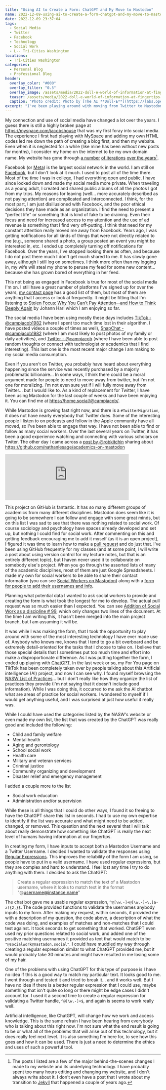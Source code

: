 ```yaml
---
title: "Using AI to Create a Form: ChatGPT and My Move to Mastodon"
name: 2022-12-09-using-ai-to-create-a-form-chatgpt-and-my-move-to-mastodon.md
date: 2022-12-09 23:37:04
tags:
  - Social Media
  - Twitter
  - Facebook
  - Technology
  - Social Work
  - L-- Tri-Cities Washington
locations: 
  - Tri-Cities Washington
categories:
  - Personal Blog
  - Professional Blog
header:
  overlay_color: "#000"
  overlay_filter: "0.5"
  overlay_image: /assets/media/2022-doll-e-world-of-information-at-fingertips-1600x883.png
  teaser: /assets/media/2022-doll-e-world-of-information-at-fingertips-500x276.png
  caption: "Photo credit: Photo by [The AI **Doll-E**](https://labs.openai.com/) generated using the text 'A futuristic photo depicting having the world of information of the internet at a persons fingertips'."
excerpt: "I've been playing around with moving from Twitter to Mastodon. I wanted to create a shared form to collect other social workers' user information, to help increase the social worker community. When I started to make my form, I hadn't expected to use artificial intelligence (AI) to do so, but it was a pretty amazing experience to do so."
---
```


My connection and use of social media have changed a lot over the years. I guess there is still a highly broken page at <https://myspace.com/jacobshouse> that was my first foray into social media. The experience I first had playing with MySpace and adding my own HTML codes led me down the path of creating a blog first, and then my website. Even when it is neglected for a while (like mine has been without new posts for months), I consider my home on the internet to be my own domain name. My website has gone through [a number](https://jacobrcampbell.com/blog/2008/7/new-website) [of iterations](https://jacobrcampbell.com/blog/2011/9/it-starts-again) [over the years](https://jacobrcampbell.com/blog/2013/9/transition-to-squarespace-giant-dyi-growth-chart-ruler)[^1].

[^1]: The posts I listed are a few of the major behind-the-scenes changes I made to my website and its underlying technology. I have probably spent too many hours editing and changing my website, and I don't always write about it. I don't even have a post that I wrote about my transition to [Jekyll](https://jekyllrb.com) that happened a couple of years ago.

Facebook (or [Meta](https://www.meta.com)) is the largest social network in the world. I am still on [Facebook](https://www.facebook.com/jacobshouse), but I don't look at it much. I used to post all of the time there. Most of the time I was in college, I had everything open and public. I have since locked down and made my social media more private. When traveling as a young adult, I created and shared public albums of all the photos I got from my trips. My reasons for leaving (well... more accurately described as not paying attention) are complicated and interconnected. I think, for the most part, I am just disillusioned with Facebook, and the poor ethical decisions they have made as an organization. I find the need to present a "perfect life" or something that is kind of fake to be draining. Even their focus and need for increased access to my attention and the use of ad revenue is something that I find very off-putting. I think that need for my constant attention really moved me away from Facebook. Years ago, I was getting notifications for all kinds of things that were not directly related to me (e.g., someone shared a photo, a group posted an event you might be interested in, etc. I ended up completely turning off notifications for Facebook. Over the years, I've stopped looking there as often, and because I do not post there much I don't get much shared to me. It has slowly gone away, although I still log on sometimes. I think more often than my logging in, my wife will steal my phone to peruse my feed for some new content... because she has grown bored of everything in her feed. 

This not being as engaged in Facebook is true for most of the social media I'm on. I still have a great number of platforms I've signed up for over the years, [my contact page](https://jacobrcampbell.com/contact/) has a good list of them, but most of them are anything that I access or look at frequently. It might be fitting that I'm listening to [Stolen Focus: Why You Can't Pay Attention--and How to Think Deeply Again](https://stolenfocusbook.com) by Johann Hari which I am enjoying so far.

The social media I have been using mostly these days includes [TikTok - @campjacob1982](https://www.tiktok.com/@campjacob1982) (where I spent too much time lost in their algorithm. I have posted videos a couple of times as well), [SnapChat - @campjacob1982](https://www.snapchat.com/add/campjacob1982) (where I am most likely to post photos of my family or daily activities), and [Twitter - @campjacob](https://twitter.com/campjacob) (where I have been able to post random thoughts or connect with technologist or academics that I find interesting). This last one is the most recent major change I am making to my social media consumption.

Even if you aren't on Twitter, you probably have heard about everything happening since the service was recently purchased by a majorly problematic billionaire... In some ways, I think there could be a moral argument made for people to need to move away from twitter, but I'm not one for moralizing. I'm not even sure yet if I will fully move away from Twitter... but I would like to. As a kind of replacement for Twitter, I have been using Mastodon for the last couple of weeks and have been enjoying it. You can find me at <https://home.social/@campjacob/>. 

While Mastodon is growing fast right now, and there is a `#TwitterMigration`, it does not have nearly everybody that Twitter does. Some of the interesting people I listen to on podcasts and follow in the Apple community have all moved, so I've been able to engage that way. I have not been able to find or follow as many social workers. Over the last several years on Twitter, it has been a good experience watching and connecting with various scholars on Twiter. The other day I came across a [post by @robkitchin](https://mastodon.social/@robkitchin/109304520109081490) sharing about <https://github.com/nathanlesage/academics-on-mastodon>

<iframe src="https://mastodon.social/@robkitchin/109304520109081490/embed" class="mastodon-embed" style="max-width: 100%; border: 0" width="400" allowfullscreen="allowfullscreen"></iframe>

This project on GitHub is fantastic. It has so many different groups of academics from many different disciplines. Mastodon does seem like it is going to be somewhere I can follow and engage with some great minds, but on this list I was sad to see that there was nothing related to social work. Of course sociology and psychology have spaces already developed and set up, but nothing I could find for social work. After commenting on this and getting feedback encouraging me to add it myself (as it is an open project), I figured it was time to learn how to make a [pull request](https://docs.github.com/en/pull-requests) and do just that. I've been using GitHub frequently for my classes (and at some point, I will write a post about using version control for my lecture notes, but that is an entirely different topic), but I haven never used it to collaborate on somebody else's project. When you go through the assorted lists of many of the academic disciplines, most of them are just Google Spreadsheets. I made my own for social workers to be able to share their contact information (you can see [Social Workers on Mastodon](https://docs.google.com/spreadsheets/d/e/2PACX-1vQ1JfdvsTY1HZWEAIvk5kIE_ueXjvnZSdMpytah9jNEzlJj0eEHsOdiP2DIpL_L58rKLYILWTCce3Pz/pubhtml?gid=1241234414&single=true)) along with a [form for people to add their usernames and info](https://forms.gle/jK1JswjiYyJAfwnQ6).

Planning what potential data I wanted to ask social workers to provide and creating the form is what took the longest for me to develop. The actual pull request was so much easier than I expected. You can see [Addition of Social Work as a discipline # 99](https://github.com/nathanlesage/academics-on-mastodon/pull/99), which only changes two lines of the document. At the time I am writing this, it hasn't been merged into the main project branch, but I am assuming it will be.

It was while I was making the form, that I took the opportunity to play around with some of the most interesting technology I have ever made use of. Anybody who knows me, knows that I tend to go a bit overboard and be extremely detail-oriented for the tasks that I choose to take on. I believe that those special details that I sometimes put too much time and effort into make a disproportionate difference. As I was putting together the form, I ended up playing with [ChatGPT](https://chat.openai.com/chat). In the last week or so, my For You page on TikTok has been completely taken over by people talking about this Artificial intelligence (AI) project, and now I can see why. I found myself browsing the [NASW List of Practices](https://www.socialworkers.org/Practice)... but I don't really like how they organize the list of practices they provide (I'm not saying that it doesn't include good information). While I was doing this, it occurred to me ask the AI chatbot what are areas of practice for social workers. I wondered to myself if I would get anything useful, and I was surprised at just how useful it really was. 

While I could have used the categories listed by the NASW's website or even made my own list, the list that was created by the ChatGPT was really good and included the following:

- Child and family welfare
- Mental health
- Aging and gerontology
- School social work
- Health care
- Military and veteran services
- Criminal justice
- Community organizing and development
- Disaster relief and emergency management

I added a couple more to the list

- Social work education
- Administration and/or supervision

While these is all things that I could do other ways, I found it so freeing to have the ChatGPT share this list in seconds. I had to use my own expertise to identify if the list was accurate and what might need to be added, changed, or removed. This question and the next several that I will talk about really demonstrate how something like ChatGPT is really the next level of humans having information at our fingertips.

In creating my form, I have inputs to accept both a Mastodon Username and a Twitter Username. I decided I wanted to validate the responses using [Regular Expressions](https://en.wikipedia.org/wiki/Regular_expression). This improves the reliability of the form I am using, so people have to put in a valid username. I have used regular expressions, but they are complex and hard to understand. I feel lost any time I try to do anything with them. I decided to ask the ChatGPT:

> Create a regular expression to match the text of a Mastodon username, where it looks to match text in the format "@username@instance.name"

The chat bot gave me a usable regular expression, `^@[\w.-]+@[\w.-]+\.[a-z]{2,}$`. The code provided functions to validate the usernames anybody inputs to my form. After making my request, within seconds, it provided me with a description of my question, the code above, a description of what the code was doing, and examples of matches and non-matches that I could test against. It took seconds to get something that worked. ChatGPT even used my prior questions related to social work, and added one of the positive matching usernames it provided as text that would match to be `"@socialwork@mastadon.social"`.  I could have muddled my way through creating a regular expression similar to what ChatGPT provided me, but it would probably take 30 minutes and might have resulted in me losing some of my hair.

One of the problems with using ChatGPT for this type of purpose is I have no idea if this is a good way to match my particular text. It looks good to me. I went through and tested it and tried to break it... and it works well. But I have no idea if there is a better regular expression that I could use, maybe something that isn't quite so long or there might be edge cases I didn't account for. I used it a second time to create a regular expression for validating a Twitter handle, `^@[\w.-]+$`, and again is seems to work really well. 

Artificial intelligence, like ChatGPT, will change how we work and access knowledge. This is the same refrain I have been hearing from everybody who is talking about this right now. I'm not sure what the end result is going to be or what all of the problems that will arise out of this technology, but it does really feel next level. It is also something I'm here for, to see how this goes and how it can be used. There is just a need to determine the ethics and uses of such a powerful tool.